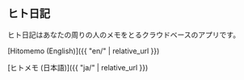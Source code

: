 ## ヒト日記

ヒト日記はあなたの周りの人のメモをとるクラウドベースのアプリです。

[Hitomemo (English)]({{ "en/" | relative_url }})

[ヒトメモ (日本語)]({{ "ja/" | relative_url }})
